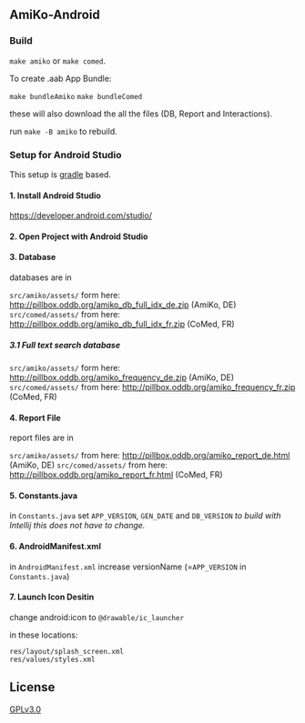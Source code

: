 ## AmiKo-Android

### Build

`make amiko` or `make comed`.

To create .aab App Bundle:

`make bundleAmiko` `make bundleComed`

these will also download the all the files (DB, Report and Interactions).

run `make -B amiko` to rebuild.

### Setup for Android Studio
This setup is [gradle](https://docs.gradle.org/current/userguide/gradle_wrapper.html) based.

#### 1. Install Android Studio
https://developer.android.com/studio/

#### 2. Open Project with Android Studio

#### 3. Database
databases are in

`src/amiko/assets/` form here: http://pillbox.oddb.org/amiko_db_full_idx_de.zip (AmiKo, DE)
`src/comed/assets/` from here: http://pillbox.oddb.org/amiko_db_full_idx_fr.zip (CoMed, FR)

##### 3.1 Full text search database
`src/amiko/assets/` form here: http://pillbox.oddb.org/amiko_frequency_de.zip (AmiKo, DE)
`src/comed/assets/` from here: http://pillbox.oddb.org/amiko_frequency_fr.zip (CoMed, FR)

#### 4. Report File
report files are in

`src/amiko/assets/` from here: http://pillbox.oddb.org/amiko_report_de.html (AmiKo, DE)
`src/comed/assets/` from here: http://pillbox.oddb.org/amiko_report_fr.html (CoMed, FR)

#### 5. Constants.java
in `Constants.java` set `APP_VERSION`, `GEN_DATE` and `DB_VERSION`
_to build with Intellij this does not have to change._

#### 6. AndroidManifest.xml
in `AndroidManifest.xml` increase versionName (=`APP_VERSION` in `Constants.java`)

#### 7. Launch Icon Desitin
change android:icon to `@drawable/ic_launcher`

in these locations:
```
res/layout/splash_screen.xml
res/values/styles.xml
```
## License
[GPLv3.0](https://github.com/zdavatz/AmiKo-Android/blob/master/LICENSE.txt)
